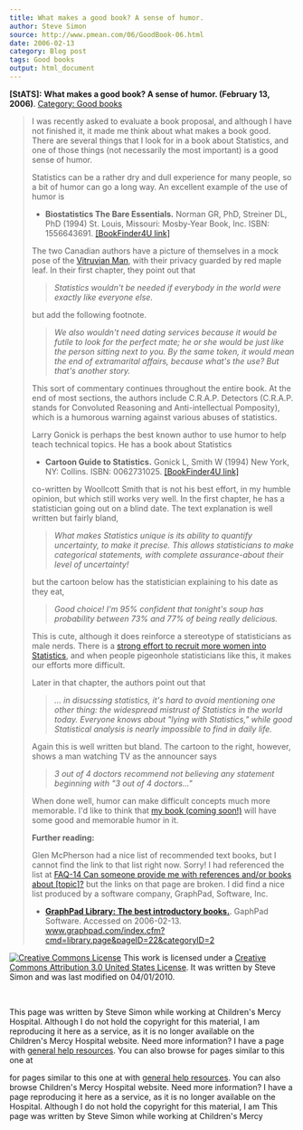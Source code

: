 ```yaml
---
title: What makes a good book? A sense of humor.
author: Steve Simon
source: http://www.pmean.com/06/GoodBook-06.html
date: 2006-02-13
category: Blog post
tags: Good books
output: html_document
---
```

**[StATS]:** **What makes a good book? A sense of
humor. (February 13, 2006)**. [Category: Good
books](../category/InterestingBooks.html)

> I was recently asked to evaluate a book proposal, and although I have
> not finished it, it made me think about what makes a book good. There
> are several things that I look for in a book about Statistics, and one
> of those things (not necessarily the most important) is a good sense
> of humor.
>
> Statistics can be a rather dry and dull experience for many people, so
> a bit of humor can go a long way. An excellent example of the use of
> humor is
>
> -   **Biostatistics The Bare Essentials.** Norman GR, PhD, Streiner
>     DL, PhD (1994) St. Louis, Missouri: Mosby-Year Book, Inc. ISBN:
>     1556643691. [\[BookFinder4U
>     link\]](http://www.bookfinder4u.com/detail/1556643691.html)
>
> The two Canadian authors have a picture of themselves in a mock pose
> of the [Vitruvian Man](http://en.wikipedia.org/wiki/Vitruvian_Man),
> with their privacy guarded by red maple leaf. In their first chapter,
> they point out that
>
> > *Statistics wouldn\'t be needed if everybody in the world were
> > exactly like everyone else.*
>
> but add the following footnote.
>
> > *We also wouldn\'t need dating services because it would be futile
> > to look for the perfect mate; he or she would be just like the
> > person sitting next to you. By the same token, it would mean the end
> > of extramarital affairs, because what\'s the use? But that\'s
> > another story.*
>
> This sort of commentary continues throughout the entire book. At the
> end of most sections, the authors include C.R.A.P. Detectors (C.R.A.P.
> stands for Convoluted Reasoning and Anti-intellectual Pomposity),
> which is a humorous warning against various abuses of statistics.
>
> Larry Gonick is perhaps the best known author to use humor to help
> teach technical topics. He has a book about Statistics
>
> -   **Cartoon Guide to Statistics.** Gonick L, Smith W (1994) New
>     York, NY: Collins. ISBN: 0062731025. [\[BookFinder4U
>     link\]](http://www.bookfinder4u.com/detail/0062731025.html)
>
> co-written by Woollcott Smith that is not his best effort, in my
> humble opinion, but which still works very well. In the first chapter,
> he has a statistician going out on a blind date. The text explanation
> is well written but fairly bland,
>
> > *What makes Statistics unique is its ability to quantify
> > uncertainty, to make it precise. This allows statisticians to make
> > categorical statements, with complete assurance-about their level of
> > uncertainty!*
>
> but the cartoon below has the statistician explaining to his date as
> they eat,
>
> > *Good choice! I\'m 95% confident that tonight\'s soup has
> > probability between 73% and 77% of being really delicious.*
>
> This is cute, although it does reinforce a stereotype of statisticians
> as male nerds. There is a [strong effort to recruit more women into
> Statistics](http://www.amstat.org/awards/index.cfm?fuseaction=cox-scholarship),
> and when people pigeonhole statisticians like this, it makes our
> efforts more difficult.
>
> Later in that chapter, the authors point out that
>
> > *\... in disucssing statistics, it\'s hard to avoid mentioning one
> > other thing: the widespread mistrust of Statistics in the world
> > today. Everyone knows about \"lying with Statistics,\" while good
> > Statistical analysis is nearly impossible to find in daily life.*
>
> Again this is well written but bland. The cartoon to the right,
> however, shows a man watching TV as the announcer says
>
> > *3 out of 4 doctors recommend not believing any statement beginning
> > with \"3 out of 4 doctors\...\"*
>
> When done well, humor can make difficult concepts much more memorable.
> I\'d like to think that [my book (coming soon!)](../evidence.asp) will
> have some good and memorable humor in it.
>
> **Further reading:**
>
> Glen McPherson had a nice list of recommended text books, but I cannot
> find the link to that list right now. Sorry! I had referenced the list
> at [FAQ-14 Can someone provide me with references and/or books about
> \[topic\]?](../faq/faq14.asp) but the links on that page are broken. I
> did find a nice list produced by a software company, GraphPad,
> Software, Inc.
>
> -   **[GraphPad Library: The best introductory
>     books.](http://www.graphpad.com/index.cfm?cmd=library.page&pageID=22&categoryID=2)**.
>     GaphPad Software. Accessed on 2006-02-13.
>     www.graphpad.com/index.cfm?cmd=library.page&pageID=22&categoryID=2

[![Creative Commons
License](http://i.creativecommons.org/l/by/3.0/us/80x15.png)](http://creativecommons.org/licenses/by/3.0/us/)
This work is licensed under a [Creative Commons Attribution 3.0 United
States License](http://creativecommons.org/licenses/by/3.0/us/). It was
written by Steve Simon and was last modified on 04/01/2010.

 

This page was written by Steve Simon while working at Children\'s Mercy
Hospital. Although I do not hold the copyright for this material, I am
reproducing it here as a service, as it is no longer available on the
Children\'s Mercy Hospital website. Need more information? I have a page
with [general help resources](../GeneralHelp.html). You can also browse
for pages similar to this one at
<!---More--->
for pages similar to this one at
with [general help resources](../GeneralHelp.html). You can also browse
Children\'s Mercy Hospital website. Need more information? I have a page
reproducing it here as a service, as it is no longer available on the
Hospital. Although I do not hold the copyright for this material, I am
This page was written by Steve Simon while working at Children\'s Mercy

<!---Do not use
**[StATS]:** **What makes a good book? A sense of
This page was written by Steve Simon while working at Children\'s Mercy
Hospital. Although I do not hold the copyright for this material, I am
reproducing it here as a service, as it is no longer available on the
Children\'s Mercy Hospital website. Need more information? I have a page
with [general help resources](../GeneralHelp.html). You can also browse
for pages similar to this one at
--->

